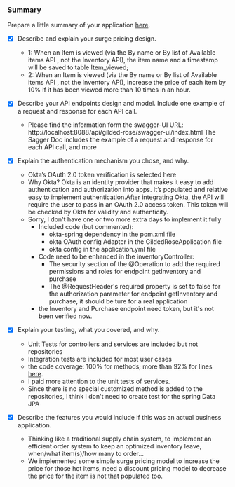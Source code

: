 ### Summary

Prepare a little summary of your application [here](SUMMARY.md).

- [X] Describe and explain your surge pricing design.
  - 1: When an Item is viewed (via the By name or By list of Available items API , not the Inventory API), the item name and a timestamp will be saved to table Item_viewed;
  - 2: When an Item is viewed (via the By name or By list of Available items API , not the Inventory API), increase the price of each item by 10% if it has been viewed more than 10 times in an hour.

- [X] Describe your API endpoints design and model. Include one example of a request and response for each API call.
  - Please find the information form the  swagger-UI URL:  http://localhost:8088/api/gilded-rose/swagger-ui/index.html
    The Sagger Doc includes the example of a request and response for each API call, and more

- [X] Explain the authentication mechanism you chose, and why.
  - Okta’s OAuth 2.0 token verification is selected here
  - Why Okta? Okta is an identity provider that makes it easy to add authentication and authorization into apps. It’s populated and relative easy to implement authentication.After integrating Okta, the API will require the user to pass in an OAuth 2.0 access token. This token will be checked by Okta for validity and authenticity.
  - Sorry, I don't have one or two more extra days to implement it fully
    - Included code (but commented):
      - okta-spring dependency in the pom.xml file
      - okta OAuth config Adapter in the GildedRoseApplication file
      - okta config in the application.yml file
    - Code need to be enhanced in the inventoryController:
      - The security section of the @Operation to add the required permissions and roles for endpoint getInventory and purchase
      - The @RequestHeader's required property is set to false for the authorization parameter for endpoint getInventory and purchase, it should be ture for a real application
    - the Inventory and Purchase endpoint need token, but it's not been verified now.

- [X] Explain your testing, what you covered, and why.
  - Unit Tests for controllers and services are included but not repositories
  - Integration tests are included for most user cases
  - the code coverage: 100% for methods; more than 92% for lines [here](CodeCoverage.PNG).
  - I paid more attention to the unit tests of services.  
  - Since there is no special customized method is added to the repositories, I think I don't need to create test for the spring Data JPA
  

- [X] Describe the features you would include if this was an actual business application. 
  - Thinking like a traditional supply chain system, to implement an efficient order system to keep an optimized inventory leave, when/what item(s)/how many to order...
  - We implemented some simple surge pricing model to increase the price for those hot items, need a discount pricing model to decrease the price for the item is not that populated too.